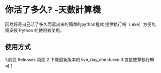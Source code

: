 # 你活了多久? -天數計算機

 因為好奇自己活了多久而寫出來的簡單的python程式
 提供執行檔（.exe）方便無需安裝 Python 的使用者使用。

## 使用方式

 1.前往 Releases 頁面
 2.下載最新版本的 live_day_check.exe
 3.直接雙擊執行即可！
